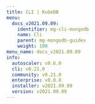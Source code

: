 ```yaml
---
title: CLI | KubeDB
menu:
  docs_v2021.09.09:
    identifier: mg-cli-mongodb
    name: Cli
    parent: mg-mongodb-guides
    weight: 100
menu_name: docs_v2021.09.09
info:
  autoscaler: v0.6.0
  cli: v0.21.0
  community: v0.21.0
  enterprise: v0.8.0
  installer: v2021.09.09
  version: v2021.09.09
---
```


